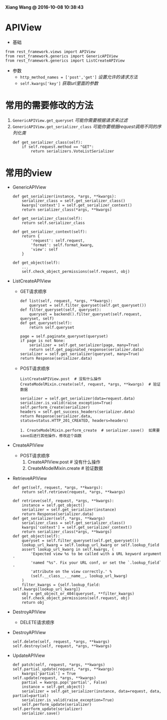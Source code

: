 #### Xiang Wang @ 2016-10-08 10:38:43

# APIView
* 基础
```
from rest_framework.views import APIView
from rest_framework.generics import GenericAPIView
from rest_framework.generics import ListCreateAPIView
```
* 参数  
    * `http_method_names = ['post','get']`  *设置允许的请求方法*
    * `self.kwargs['key']`  *获取url里面的参数*

# 常用的需要修改的方法

1. `GenericAPIView.get_queryset`  *可能你需要根据请求来过滤*
2. `GenericAPIView.get_serializer_class`  *可能你要根据request调用不同的序列化类*
    ```
    def get_serializer_class(self):
        if self.request.method == "GET":
            return serializers.VoteListSerializer
    ```

# 常用的view
* GenericAPIView
    ```
    def get_serializer(instance, *args, **kwargs):
        serializer_class = self.get_serializer_class()
        kwargs['context'] = self.get_serializer_context()
        return serializer_class(*args, **kwargs)

    def get_serializer_class(self):
        return self.serializer_class

    def get_serializer_context(self):
        return {
            'request': self.request,
            'format': self.format_kwarg,
            'view': self
        }

    def get_object(self):
        ...
        self.check_object_permissions(self.request, obj)
    ```

* ListCreateAPIView
    * GET请求顺序  
        ```
        def list(self, request, *args, **kwargs):
            queryset = self.filter_queryset(self.get_queryset())
        def filter_queryset(self, queryset):
            queryset = backend().filter_queryset(self.request, queryset, self)
        def get_queryset(self):
            return self.queryset
    
        page = self.paginate_queryset(queryset)
        if page is not None:
            serializer = self.get_serializer(page, many=True)
            return self.get_paginated_response(serializer.data)
        serializer = self.get_serializer(queryset, many=True)
        return Response(serializer.data)
        ```  
    * POST请求顺序  
        ```
        ListCreateAPIView.post  # 没有什么操作
        CreateModelMixin.create(self, request, *args, **kwargs)  # 验证数据
    
        serializer = self.get_serializer(data=request.data)
        serializer.is_valid(raise_exception=True)
        self.perform_create(serializer)
        headers = self.get_success_headers(serializer.data)
        return Response(serializer.data, status=status.HTTP_201_CREATED, headers=headers)
    
        1. CreateModelMixin.perform_create  # serializer.save()  如果要save后进行其他操作，修改这个函数
        ```

* CreateAPIView
    * POST请求顺序
        1. CreateAPIView.post  # 没有什么操作
        2. CreateModelMixin.create  # 验证数据

* RetrieveAPIView
    ```
    def get(self, request, *args, **kwargs):
        return self.retrieve(request, *args, **kwargs)

    def retrieve(self, request, *args, **kwargs):
        instance = self.get_object()
        serializer = self.get_serializer(instance)
        return Response(serializer.data)
    def get_serializer(self, *args, **kwargs)
        serializer_class = self.get_serializer_class()
        kwargs['context'] = self.get_serializer_context()
        return serializer_class(*args, **kwargs)
    def get_object(self):
        queryset = self.filter_queryset(self.get_queryset())
        lookup_url_kwarg = self.lookup_url_kwarg or self.lookup_field
        assert lookup_url_kwarg in self.kwargs, (
            'Expected view %s to be called with a URL keyword argument '
            'named "%s". Fix your URL conf, or set the `.lookup_field` '
            'attribute on the view correctly.' %
            (self.__class__.__name__, lookup_url_kwarg)
        )
        filter_kwargs = {self.lookup_field: self.kwargs[lookup_url_kwarg]}
        obj = get_object_or_404(queryset, **filter_kwargs)
        self.check_object_permissions(self.request, obj)
        return obj
    ```

* DestroyAPIView
    * DELETE请求顺序

* DestroyAPIView
    ```
    self.delete(self, request, *args, **kwargs)
    self.destroy(self, request, *args, **kwargs)
    ```

* UpdateAPIView
    ```
    def patch(self, request, *args, **kwargs)
    self.partial_update(request, *args, **kwargs)
        kwargs['partial'] = True
    self.update(request, *args, **kwargs)
        partial = kwargs.pop('partial', False)
        instance = self.get_object()
        serializer = self.get_serializer(instance, data=request, data, partial=partial)
        serializer.is_valid(raise_exception=True)
        self.perform_update(serializer)
    self.perform_update(serializer)
        serializer.save()
    ```
